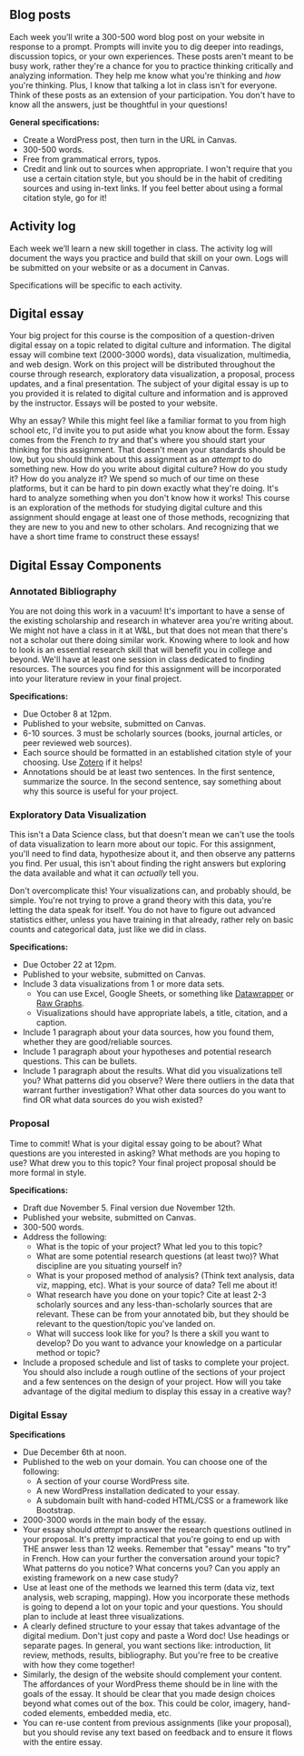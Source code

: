 
## Blog posts

Each week you’ll write a 300-500 word blog post on your website in response to a prompt. Prompts will invite you to dig deeper into readings, discussion topics, or your own experiences. These posts aren't meant to be busy work, rather they're a chance for you to practice thinking critically and analyzing information. They help me know what you're thinking and *how* you're thinking. Plus, I know that talking a lot in class isn't for everyone. Think of these posts as an extension of your participation. You don't have to know all the answers, just be thoughtful in your questions! 

**General specifications:**

* Create a WordPress post, then turn in the URL in Canvas. 
* 300-500 words.
* Free from grammatical errors, typos. 
* Credit and link out to sources when appropriate. I won't require that you use a certain citation style, but you should be in the habit of crediting sources and using in-text links. If you feel better about using a formal citation style, go for it! 

## Activity log 

Each week we’ll learn a new skill together in class. The activity log will document the ways you practice and build that skill on your own. Logs will be submitted on your website or as a document in Canvas. 

Specifications will be specific to each activity. 

## Digital essay 

Your big project for this course is the composition of a question-driven digital essay on a topic related to digital culture and information. The digital essay will combine text (2000-3000 words), data visualization, multimedia, and web design. Work on this project will be distributed throughout the course through research, exploratory data visualization, a proposal, process updates, and a final presentation. The subject of your digital essay is up to you provided it is related to digital culture and information and is approved by the instructor. Essays will be posted to your website. 

Why an essay? While this might feel like a familiar format to you from high school etc, I'd invite you to put aside what you know about the form. Essay comes from the French *to try* and that's where you should start your thinking for this assignment. That doesn't mean your standards should be low, but you should think about this assignment as an *attempt* to do something new. How do you write about digital culture? How do you study it? How do you analyze it? We spend so much of our time on these platforms, but it can be hard to pin down exactly what they're doing. It's hard to analyze something when you don't know how it works! This course is an exploration of the methods for studying digital culture and this assignment should engage at least one of those methods, recognizing that they are new to you and new to other scholars. And recognizing that we have a short time frame to construct these essays!  


## Digital Essay Components 

### Annotated Bibliography

You are not doing this work in a vacuum! It's important to have a sense of the existing scholarship and research in whatever area you're writing about. We might not have a class in it at W&L, but that does not mean that there's not a scholar out there doing similar work. Knowing where to look and how to look is an essential research skill that will benefit you in college and beyond. We'll have at least one session in class dedicated to finding resources. The sources you find for this assignment will be incorporated into your literature review in your final project.

**Specifications:**

* Due October 8 at 12pm. 
* Published to your website, submitted on Canvas. 
* 6-10 sources. 3 must be scholarly sources (books, journal articles, or peer reviewed web sources). 
* Each source should be formatted in an established citation style of your choosing. Use [Zotero](http://library.wlu.edu/zotero) if it helps! 
* Annotations should be at least two sentences. In the first sentence, summarize the source. In the second sentence, say something about why this source is useful for your project. 

### Exploratory Data Visualization

This isn't a Data Science class, but that doesn't mean we can't use the tools of data visualization to learn more about our topic. For this assignment, you'll need to find data, hypothesize about it, and then observe any patterns you find. Per usual, this isn't about finding the right answers but exploring the data available and what it can *actually* tell you.

Don't overcomplicate this! Your visualizations can, and probably should, be simple. You're not trying to prove a grand theory with this data, you're letting the data speak for itself. You do not have to figure out advanced statistics either, unless you have training in that already, rather rely on basic counts and categorical data, just like we did in class. 

**Specifications:**

* Due October 22 at 12pm.
* Published to your website, submitted on Canvas.
* Include 3 data visualizations from 1 or more data sets. 
	* You can use Excel, Google Sheets, or something like [Datawrapper](https://www.datawrapper.de/) or [Raw Graphs](https://www.rawgraphs.io/). 
	* Visualizations should have appropriate labels, a title, citation, and a caption. 
* Include 1 paragraph about your data sources, how you found them, whether they are good/reliable sources. 
* Include 1 paragraph about your hypotheses and potential research questions. This can be bullets. 
* Include 1 paragraph about the results. What did you visualizations tell you? What patterns did you observe? Were there outliers in the data that warrant further investigation? What other data sources do you want to find OR what data sources do you wish existed? 



### Proposal

Time to commit! What is your digital essay going to be about? What questions are you interested in asking? What methods are you hoping to use? What drew you to this topic? Your final project proposal should be more formal in style. 

**Specifications:**

* Draft due November 5. Final version due November 12th. 
* Published your website, submitted on Canvas.
* 300-500 words. 
* Address the following: 
	* What is the topic of your project? What led you to this topic?
    * What are some potential research questions (at least two)? What discipline are you situating yourself in?
    * What is your proposed method of analysis? (Think text analysis, data viz, mapping, etc). What is your source of data? Tell me about it!
    * What research have you done on your topic? Cite at least 2-3 scholarly sources and any less-than-scholarly sources that are relevant. These can be from your annotated bib, but they should be relevant to the question/topic you've landed on.
    * What will success look like for you? Is there a skill you want to develop? Do you want to advance your knowledge on a particular method or topic?
* Include a proposed schedule and list of tasks to complete your project. You should also include a rough outline of the sections of your project and a few sentences on the design of your project. How will you take advantage of the digital medium to display this essay in a creative way? 

### Digital Essay 

**Specifications**

* Due December 6th at noon.
* Published to the web on your domain. You can choose one of the following:
	* A section of your course WordPress site.
	* A new WordPress installation dedicated to your essay.
	* A subdomain built with hand-coded HTML/CSS or a framework like Bootstrap.
* 2000-3000 words in the main body of the essay. 
* Your essay should *attempt* to answer the research questions outlined in your proposal. It's pretty impractical that you're going to end up with THE answer less than 12 weeks. Remember that "essay" means "to try" in French. How can your further the conversation around your topic? What patterns do you notice? What concerns you? Can you apply an existing framework on a new case study? 
* Use at least one of the methods we learned this term (data viz, text analysis, web scraping, mapping). How you incorporate these methods is going to depend a lot on your topic and your questions. You should plan to include at least three visualizations. 
* A clearly defined structure to your essay that takes advantage of the digital medium. Don't just copy and paste a Word doc! Use headings or separate pages. In general, you want sections like: introduction, lit review, methods, results, bibliography. But you're free to be creative with how they come together! 
* Similarly, the design of the website should complement your content. The affordances of your WordPress theme should be in line with the goals of the essay. It should be clear that you made design choices beyond what comes out of the box. This could be color, imagery, hand-coded elements, embedded media, etc. 
* You can re-use content from previous assignments (like your proposal), but you should revise any text based on feedback and to ensure it flows with the entire essay.  






